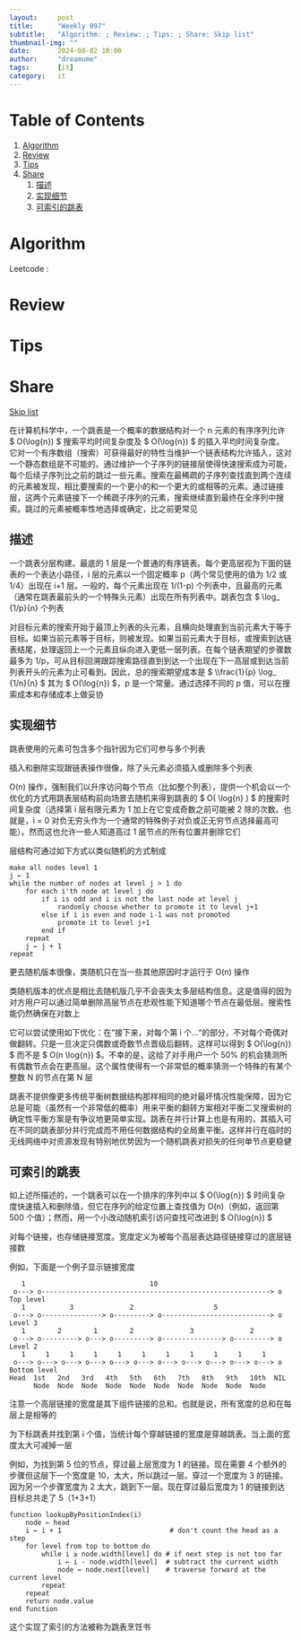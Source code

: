 ```yaml
---
layout:     post
title:      "Weekly 097"
subtitle:   "Algorithm: ; Review: ; Tips: ; Share: Skip list"
thumbnail-img: ""
date:       2024-08-02 10:00
author:     "dreamume"
tags: 		[it]
category:   it
---
```

<head>
    <script src="https://cdn.mathjax.org/mathjax/latest/MathJax.js?config=TeX-AMS-MML_HTMLorMML" type="text/javascript"></script>
    <script type="text/x-mathjax-config">
        MathJax.Hub.Config({
            tex2jax: {
            skipTags: ['script', 'noscript', 'style', 'textarea', 'pre'],
            inlineMath: [['$','$']]
            }
        });
    </script>
</head>

# Table of Contents

1.  [Algorithm](#orgc53577a)
2.  [Review](#orge87ec67)
3.  [Tips](#org5ce489c)
4.  [Share](#org74c18b8)
    1.  [描述](#org581113f)
    2.  [实现细节](#orgff8d8e7)
    3.  [可索引的跳表](#org1b27c0a)


<a id="orgc53577a"></a>

# Algorithm

Leetcode : 


<a id="orge87ec67"></a>

# Review


<a id="org5ce489c"></a>

# Tips


<a id="org74c18b8"></a>

# Share

[Skip list](https://en.wikipedia.org/wiki/Skip_list)

在计算机科学中，一个跳表是一个概率的数据结构对一个 n 元素的有序序列允许 $ O(\\log{n}) $ 搜索平均时间复杂度及 $ O(\\log{n}) $ 的插入平均时间复杂度。它对一个有序数组（搜索）可获得最好的特性当维护一个链表结构允许插入，这对一个静态数组是不可能的。通过维护一个子序列的链接层使得快速搜索成为可能，每个后续子序列比之前的跳过一些元素。搜索在最稀疏的子序列查找直到两个连续的元素被发现，相比要搜索的一个更小的和一个更大的或相等的元素。通过链接层，这两个元素链接下一个稀疏子序列的元素，搜索继续直到最终在全序列中搜索。跳过的元素被概率性地选择或确定，比之前更常见


<a id="org581113f"></a>

## 描述

一个跳表分层构建。最底的 1 层是一个普通的有序链表。每个更高层视为下面的链表的一个表达小路径，i 层的元素以一个固定概率 p（两个常见使用的值为 1/2 或 1/4）出现在 i+1 层。一般的，每个元素出现在 1/(1-p) 个列表中，且最高的元素（通常在跳表最前头的一个特殊头元素）出现在所有列表中。跳表包含 $ \\log\_ {1/p}{n} 个列表

对目标元素的搜索开始于最顶上列表的头元素，且横向处理直到当前元素大于等于目标。如果当前元素等于目标，则被发现。如果当前元素大于目标，或搜索到达链表结尾，处理返回上一个元素且纵向进入更低一层列表。在每个链表期望的步骤数最多为 1/p，可从目标回溯跟踪搜索路径直到到达一个出现在下一高层或到达当前列表开头的元素为止可看到。因此，总的搜索期望成本是 $ \\\frac{1}{p} \\log\_ {1/n}{n} $ 其为 $ O(\\log{n}) $，p 是一个常量。通过选择不同的 p 值，可以在搜索成本和存储成本上做妥协


<a id="orgff8d8e7"></a>

## 实现细节

跳表使用的元素可包含多个指针因为它们可参与多个列表

插入和删除实现跟链表操作很像，除了头元素必须插入或删除多个列表

O(n) 操作，强制我们以升序访问每个节点（比如整个列表），提供一个机会以一个优化的方式用跳表层结构前向场景去随机来得到跳表的 $ O( \\log{n} ) $ 的搜索时间复杂度（选择第 i 层有限元素为 1 加上在它变成奇数之前可能被 2 除的次数。也就是，i = 0 对负无穷头作为一个通常的特殊例子对负或正无穷节点选择最高可能）。然而这也允许一些人知道高过 1 层节点的所有位置并删除它们

层结构可通过如下方式以类似随机的方式制成

    make all nodes level 1
    j ← 1
    while the number of nodes at level j > 1 do
        for each i'th node at level j do
            if i is odd and i is not the last node at level j
                randomly choose whether to promote it to level j+1
            else if i is even and node i-1 was not promoted
                promote it to level j+1
            end if
        repeat
        j ← j + 1
    repeat

更去随机版本很像，类随机只在当一些其他原因时才运行于 O(n) 操作

类随机版本的优点是相比去随机版几乎不会丧失太多层结构信息。这是值得的因为对方用户可以通过简单删除高层节点在悲观性能下知道哪个节点在最低层。搜索性能仍然确保在对数上

它可以尝试使用如下优化：在“接下来，对每个第 i 个&#x2026;“的部分，不对每个奇偶对做翻转。只是一旦决定只偶数或奇数节点晋级后翻转。这样可以得到 $ O(\\log{n}) $ 而不是 $ O(n \\log{n}) $。不幸的是，这给了对手用户一个 50% 的机会猜测所有偶数节点会在更高层。这个属性使得有一个非常低的概率猜测一个特殊的有某个整数 N 的节点在第 N 层

跳表不提供像更多传统平衡树数据结构那样相同的绝对最坏情况性能保障，因为它总是可能（虽然有一个非常低的概率）用来平衡的翻转方案相对平衡二叉搜索树的确定性平衡方案是有争议地更简单实现。跳表在并行计算上也是有用的，其插入可在不同的跳表部分并行完成而不用任何数据结构的全局重平衡。这样并行在临时的无线网络中对资源发现有特别地优势因为一个随机跳表对损失的任何单节点更稳健


<a id="org1b27c0a"></a>

## 可索引的跳表

如上述所描述的，一个跳表可以在一个排序的序列中以 $ O(\\log{n}) $ 时间复杂度快速插入和删除值，但它在序列的给定位置上查找值为 O(n)（例如，返回第 500 个值）；然而，用一个小改动随机索引访问查找可改进到 $ O(\\log{n}) $

对每个链接，也存储链接宽度。宽度定义为被每个高层表达路径链接穿过的底层链接数

例如，下面是一个例子显示链接宽度

       1                               10
     o---> o---------------------------------------------------------> o    Top level
       1           3              2                    5
     o---> o---------------> o---------> o---------------------------> o    Level 3
       1        2        1        2              3              2
     o---> o---------> o---> o---------> o---------------> o---------> o    Level 2
       1     1     1     1     1     1     1     1     1     1     1 
     o---> o---> o---> o---> o---> o---> o---> o---> o---> o---> o---> o    Bottom level
    Head  1st   2nd   3rd   4th   5th   6th   7th   8th   9th   10th  NIL
          Node  Node  Node  Node  Node  Node  Node  Node  Node  Node

注意一个高层链接的宽度是其下组件链接的总和。也就是说，所有宽度的总和在每层上是相等的

为下标跳表并找到第 i 个值，当统计每个穿越链接的宽度是穿越跳表。当上面的宽度太大可减掉一层

例如，为找到第 5 位的节点，穿过最上层宽度为 1 的链接。现在需要 4 个额外的步骤但这层下一个宽度是 10，太大，所以跳过一层。穿过一个宽度为 3 的链接。因为另一个步骤宽度为 2 太大，跳到下一层。现在穿过最后宽度为 1 的链接到达目标总共走了 5（1+3+1）

    function lookupByPositionIndex(i)
        node ← head
        i ← i + 1                           # don't count the head as a step
        for level from top to bottom do
            while i ≥ node.width[level] do # if next step is not too far
                i ← i - node.width[level]  # subtract the current width
                node ← node.next[level]    # traverse forward at the current level
            repeat
        repeat
        return node.value
    end function

这个实现了索引的方法被称为跳表烹饪书


